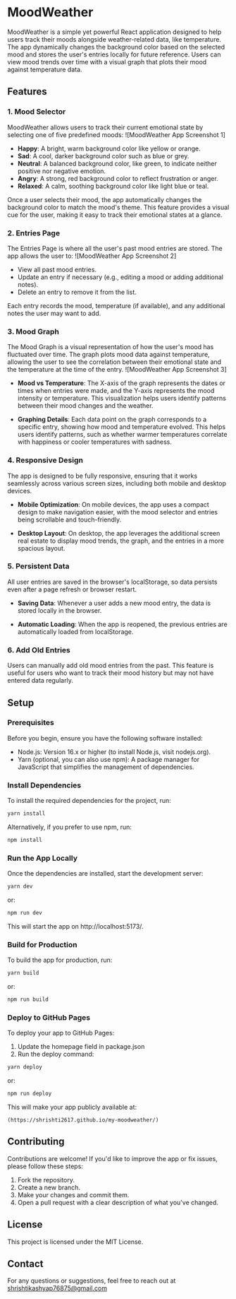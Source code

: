 # MoodWeather

MoodWeather is a simple yet powerful React application designed to help users track their moods alongside weather-related data, like temperature. The app dynamically changes the background color based on the selected mood and stores the user's entries locally for future reference. Users can view mood trends over time with a visual graph that plots their mood against temperature data.

## Features

### 1. Mood Selector
MoodWeather allows users to track their current emotional state by selecting one of five predefined moods:
![MoodWeather App Screenshot 1]
- **Happy**: A bright, warm background color like yellow or orange.
- **Sad**: A cool, darker background color such as blue or grey.
- **Neutral**: A balanced background color, like green, to indicate neither positive nor negative emotion.
- **Angry**: A strong, red background color to reflect frustration or anger.
- **Relaxed**: A calm, soothing background color like light blue or teal.

Once a user selects their mood, the app automatically changes the background color to match the mood's theme. This feature provides a visual cue for the user, making it easy to track their emotional states at a glance.

### 2. Entries Page
The Entries Page is where all the user's past mood entries are stored. The app allows the user to:
![MoodWeather App Screenshot 2]
- View all past mood entries.
- Update an entry if necessary (e.g., editing a mood or adding additional notes).
- Delete an entry to remove it from the list.

Each entry records the mood, temperature (if available), and any additional notes the user may want to add.

### 3. Mood Graph
The Mood Graph is a visual representation of how the user's mood has fluctuated over time. The graph plots mood data against temperature, allowing the user to see the correlation between their emotional state and the temperature at the time of the entry.
![MoodWeather App Screenshot 3]

- **Mood vs Temperature**: The X-axis of the graph represents the dates or times when entries were made, and the Y-axis represents the mood intensity or temperature. This visualization helps users identify patterns between their mood changes and the weather.

- **Graphing Details**: Each data point on the graph corresponds to a specific entry, showing how mood and temperature evolved. This helps users identify patterns, such as whether warmer temperatures correlate with happiness or cooler temperatures with sadness.

### 4. Responsive Design
The app is designed to be fully responsive, ensuring that it works seamlessly across various screen sizes, including both mobile and desktop devices.

- **Mobile Optimization**: On mobile devices, the app uses a compact design to make navigation easier, with the mood selector and entries being scrollable and touch-friendly.

- **Desktop Layout**: On desktop, the app leverages the additional screen real estate to display mood trends, the graph, and the entries in a more spacious layout.

### 5. Persistent Data
All user entries are saved in the browser's localStorage, so data persists even after a page refresh or browser restart.

- **Saving Data**: Whenever a user adds a new mood entry, the data is stored locally in the browser.

- **Automatic Loading**: When the app is reopened, the previous entries are automatically loaded from localStorage.

### 6. Add Old Entries
Users can manually add old mood entries from the past. This feature is useful for users who want to track their mood history but may not have entered data regularly.




## Setup

### Prerequisites
Before you begin, ensure you have the following software installed:

- Node.js: Version 16.x or higher (to install Node.js, visit nodejs.org).
- Yarn (optional, you can also use npm): A package manager for JavaScript that simplifies the management of dependencies.

### Install Dependencies
To install the required dependencies for the project, run:

```bash
yarn install
```

Alternatively, if you prefer to use npm, run:

```bash
npm install
```

### Run the App Locally
Once the dependencies are installed, start the development server:

```bash
yarn dev
```

or:

```bash
npm run dev
```

This will start the app on  http://localhost:5173/.

### Build for Production
To build the app for production, run:

```bash
yarn build
```

or:

```bash
npm run build
```

### Deploy to GitHub Pages
To deploy your app to GitHub Pages:

1. Update the homepage field in package.json
2. Run the deploy command:

```bash
yarn deploy
```

or:

```bash
npm run deploy
```

This will make your app publicly available at:
```
(https://shrishti2617.github.io/my-moodweather/)
```

## Contributing
Contributions are welcome! If you'd like to improve the app or fix issues, please follow these steps:

1. Fork the repository.
2. Create a new branch.
3. Make your changes and commit them.
4. Open a pull request with a clear description of what you've changed.

## License
This project is licensed under the MIT License.

## Contact
For any questions or suggestions, feel free to reach out at shrishtikashyap76875@gmail.com
